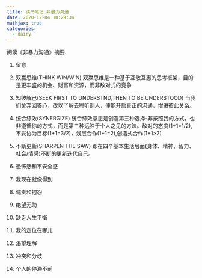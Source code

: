 ```yaml
---
title: 读书笔记:非暴力沟通
date: 2020-12-04 10:29:34
mathjax: true
categories:
  - dairy
---
```

阅读《非暴力沟通》摘要.
<!-- more -->
1. 留意
4. 双赢思维(THINK WIN/WIN)
双赢思维是一种基于互敬互惠的思考框架，目的是更丰盛的机会、财富和资源，而非敌对式的竞争
5. 知彼解己(SEEK FIRST TO UNDERSTND,THEN TO BE UNDERSTOOD)
当我们舍弃回答心，改以了解去聆听别人，便能开启真正的沟通，增进彼此关系。
6. 统合综效(SYNERGIZE)
统合综效意思是创造第三种选择-非按照我的方式，也非遵循你的方式，而是第三种远胜于个人之见的方法。敌对的态度(1+1=1/2),不妥协为目标(1+1=3/2)，浅层合作(1+1=2),创造式合作(1+1>2)
7. 不断更新(SHARPEN THE SAW)
即在四个基本生活层面(身体、精神、智力、社会/情感)不断的更新迭代自己。

7. 恐怖感和不安全感
8. 我现在就像得到
9.  谴责和抱怨
10. 绝望无助
11. 缺乏人生平衡
12. 我的定位在哪儿
13. 渴望理解
14. 冲突和分歧
15. 个人的停滞不前
